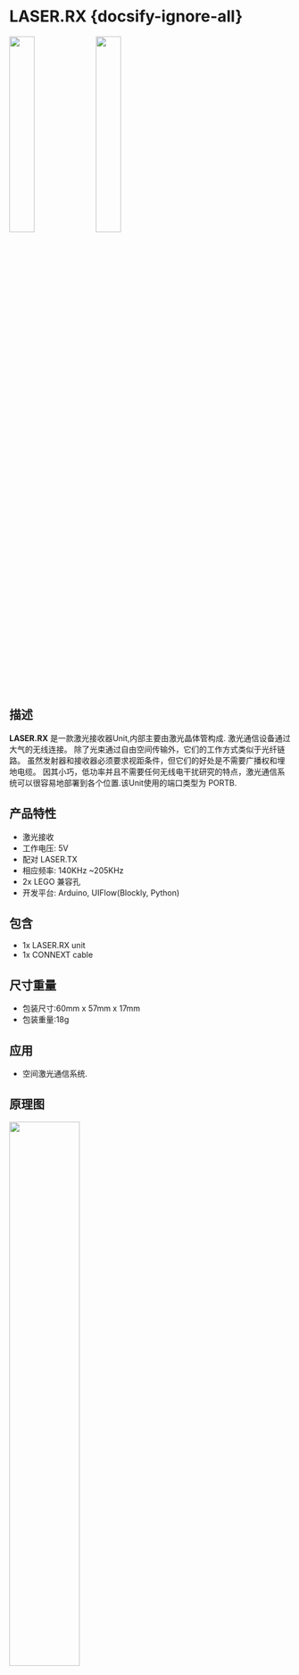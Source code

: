 # LASER.RX {docsify-ignore-all}

<img src="assets\img\product_pics\unit\laser_rx\unit_laser_rx_01.jpg" width="30%" height="30%">
<img src="assets\img\product_pics\unit\laser_rx\unit_laser_rx_02.jpg" width="30%" height="30%">



## 描述

**LASER.RX** 是一款激光接收器Unit,内部主要由激光晶体管构成.
激光通信设备通过大气的无线连接。 除了光束通过自由空间传输外，它们的工作方式类似于光纤链路。 虽然发射器和接收器必须要求视距条件，但它们的好处是不需要广播权和埋地电缆。 因其小巧，低功率并且不需要任何无线电干扰研究的特点，激光通信系统可以很容易地部署到各个位置.该Unit使用的端口类型为 PORTB.

## 产品特性

- 激光接收
- 工作电压: 5V
- 配对 LASER.TX
- 相应频率: 140KHz ~205KHz
- 2x LEGO 兼容孔
- 开发平台: Arduino, UIFlow(Blockly, Python)

## 包含

- 1x LASER.RX unit
- 1x CONNEXT cable

## 尺寸重量

- 包装尺寸:60mm x 57mm x 17mm
- 包装重量:18g

## 应用

- 空间激光通信系统. 

## 原理图

<img src="assets/img/product_pics/unit/laser_rx/unit_laser_rx_04.jpg" width="50%" height="50%">

## EasyLoader

<img src="https://m5stack.oss-cn-shenzhen.aliyuncs.com/image/EasyLoader_logo.png" width="100px" style="margin-top:20px">

<a href="https://m5stack.oss-cn-shenzhen.aliyuncs.com/EasyLoader/Unit/LASER/EasyLoader_LASER_RX.exe"><button type="button" class="btn btn-primary">点击下载EasyLoader</button></a>

>1.EasyLoader是一个简洁快速的程序烧录器，每一个产品页面里的EasyLoader都提供了一个与产品相关的案例程序，通过简单步骤将其烧录至主控，能够进行一系列的功能验证.

>2.下载软件后，双击运行应用程序，将M5设备通过数据线连接至电脑,选择端口参数，点击 **"Burn"** 即可开始烧录.(**为M5StickC烧录时，请将波特率设置在750000或115200**)

?>3.目前EasyLoader仅适用于Windows操作系统、兼容M5体系采用ESP32作为控制核心的主机.在为M5Core烧录前需要安装CP210X驱动程序（使用M5StickC作为控制器的则无需安装）[点击此处查看驱动安装教程](zh_CN/related_documents/M5Burner#安装串口驱动)


## 案例程序

- **UIFlow**

<img src="assets\img\product_pics\unit\laser_rx\laser-rx.png" width="80%" height="80%">

### Arduino IDE

*以下代码仅为片段，如需获取完整代码，[请点击此处.](https://github.com/m5stack/M5Stack/tree/master/examples/Unit/LASER).*

```arduino
/* This demo is for LASER.TX and LASER.RX, utilized UART for transmittion and reception of
 laser signals. In order to get the result of this demo, you will need to connect LASER.TX 
 and LASER.RX with PORTC(blue) respectively onto two different M5Cores with M5GO bases on
  bottom. Then flash the demo into both M5Core device. 
  When testing the demo, you need to point the TX unit to RX, and press the button TX connected 
  device. RX connected device will reponse with a display,and will show what is received . 
  See this link for more detals: https://m5stack.oss-cn-shenzhen.aliyuncs.com/EasyLoader/Unit/LASER/EasyLoader_LASER_RX.exe
 */

#include <M5Stack.h>

char ch;
// serial 2 write and read
//#define RX 
void setup() {
  M5.begin();
  Serial.begin(115200);
  // Serial2.begin(unsigned long baud, uint32_t config, int8_t rxPin, int8_t txPin, bool invert)
  Serial2.begin(9600, SERIAL_8N1, 16, 17);

}

void loop() {
M5.update();

  if (M5.BtnA.wasReleased()) {
    ch = 'A';
    Serial2.write(ch);
  } else if (M5.BtnB.wasReleased()) {
    ch = 'B';
    Serial2.write(ch);
  } else if (M5.BtnC.wasReleased()) {
    ch = 'C';
    Serial2.write(ch);
  }
  M5.update();
 if(Serial2.available()) {
    char ch = Serial2.read();
    M5.Lcd.print(ch);
 }
}
```

### 管脚映射

<table>
 <tr><td>M5 PORTB</td><td>GPIO36</td><td>GPIO26</td><td>5V</td><td>GND</td></tr>
 <tr><td>LASER_RX</td><td>RX</td><td>/</td><td>5V</td><td>GND</td></tr>
</table>

## 相关视频
**Demo** 

<video class="video_size" controls>
    <source src="https://m5stack.oss-cn-shenzhen.aliyuncs.com/video/Product_example_video/Unit/LASER-TX-RX.mp4" type="video/mp4" >
</video>

<script>

   var purchase_link = 'https://m5stack.com/collections/m5-unit/products/laser-rx-unit';


   anchor_search(purchase_link);
   scrollFunc();

</script>
